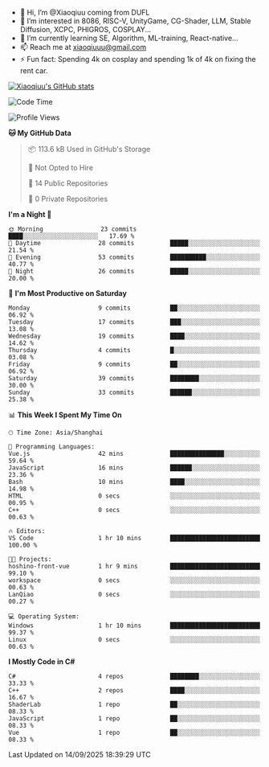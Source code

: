 - 👋 Hi, I’m @Xiaoqiuu coming from DUFL
- 👀 I’m interested in 8086, RISC-V, UnityGame, CG-Shader, LLM, Stable Diffusion, XCPC, PHIGROS, COSPLAY...
- 🌱 I’m currently learning SE, Algorithm, ML-training, React-native...
- 📫 Reach me at xiaoqiuuu@gmail.com
- ⚡ Fun fact: Spending 4k on cosplay and spending 1k of 4k on fixing the rent car.

<!---
Xiaoqiuu/Xiaoqiuu is a ✨ special ✨ repository because its `README.md` (this file) appears on your GitHub profile.
You can click the Preview link to take a look at your changes.
--->

[![Xiaoqiuu's GitHub stats](https://github-readme-stats.vercel.app/api?username=Xiaoqiuu)](https://github.com/anuraghazra/github-readme-stats)


<!--START_SECTION:waka-->
![Code Time](http://img.shields.io/badge/Code%20Time-135%20hrs%2022%20mins-blue)

![Profile Views](http://img.shields.io/badge/Profile%20Views-15-blue)

**🐱 My GitHub Data** 

> 📦 113.6 kB Used in GitHub's Storage 
 > 
> 🚫 Not Opted to Hire
 > 
> 📜 14 Public Repositories 
 > 
> 🔑 0 Private Repositories 
 > 
**I'm a Night 🦉** 

```text
🌞 Morning                23 commits          ████░░░░░░░░░░░░░░░░░░░░░   17.69 % 
🌆 Daytime                28 commits          █████░░░░░░░░░░░░░░░░░░░░   21.54 % 
🌃 Evening                53 commits          ██████████░░░░░░░░░░░░░░░   40.77 % 
🌙 Night                  26 commits          █████░░░░░░░░░░░░░░░░░░░░   20.00 % 
```
📅 **I'm Most Productive on Saturday** 

```text
Monday                   9 commits           ██░░░░░░░░░░░░░░░░░░░░░░░   06.92 % 
Tuesday                  17 commits          ███░░░░░░░░░░░░░░░░░░░░░░   13.08 % 
Wednesday                19 commits          ████░░░░░░░░░░░░░░░░░░░░░   14.62 % 
Thursday                 4 commits           █░░░░░░░░░░░░░░░░░░░░░░░░   03.08 % 
Friday                   9 commits           ██░░░░░░░░░░░░░░░░░░░░░░░   06.92 % 
Saturday                 39 commits          ████████░░░░░░░░░░░░░░░░░   30.00 % 
Sunday                   33 commits          ██████░░░░░░░░░░░░░░░░░░░   25.38 % 
```


📊 **This Week I Spent My Time On** 

```text
🕑︎ Time Zone: Asia/Shanghai

💬 Programming Languages: 
Vue.js                   42 mins             ███████████████░░░░░░░░░░   59.64 % 
JavaScript               16 mins             ██████░░░░░░░░░░░░░░░░░░░   23.36 % 
Bash                     10 mins             ████░░░░░░░░░░░░░░░░░░░░░   14.98 % 
HTML                     0 secs              ░░░░░░░░░░░░░░░░░░░░░░░░░   00.95 % 
C++                      0 secs              ░░░░░░░░░░░░░░░░░░░░░░░░░   00.63 % 

🔥 Editors: 
VS Code                  1 hr 10 mins        █████████████████████████   100.00 % 

🐱‍💻 Projects: 
hoshino-front-vue        1 hr 9 mins         █████████████████████████   99.10 % 
workspace                0 secs              ░░░░░░░░░░░░░░░░░░░░░░░░░   00.63 % 
LanQiao                  0 secs              ░░░░░░░░░░░░░░░░░░░░░░░░░   00.27 % 

💻 Operating System: 
Windows                  1 hr 10 mins        █████████████████████████   99.37 % 
Linux                    0 secs              ░░░░░░░░░░░░░░░░░░░░░░░░░   00.63 % 
```

**I Mostly Code in C#** 

```text
C#                       4 repos             ████████░░░░░░░░░░░░░░░░░   33.33 % 
C++                      2 repos             ████░░░░░░░░░░░░░░░░░░░░░   16.67 % 
ShaderLab                1 repo              ██░░░░░░░░░░░░░░░░░░░░░░░   08.33 % 
JavaScript               1 repo              ██░░░░░░░░░░░░░░░░░░░░░░░   08.33 % 
Vue                      1 repo              ██░░░░░░░░░░░░░░░░░░░░░░░   08.33 % 
```




 Last Updated on 14/09/2025 18:39:29 UTC
<!--END_SECTION:waka-->
